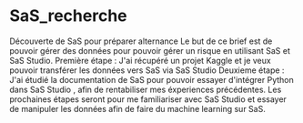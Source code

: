 # SaS_recherche
Découverte de SaS pour préparer alternance
Le but de ce brief est de pouvoir gérer des données pour pouvoir gérer un risque en utilisant SaS et SaS Studio.
Première étape :
J'ai récupéré un projet Kaggle et je veux pouvoir transférer les données vers SaS via SaS Studio
Deuxieme étape :
J'ai étudié la documentation de SaS pour pouvoir essayer d'intégrer Python dans SaS Studio , afin 
de rentabiliser mes éxperiences précédentes.
Les prochaines étapes seront pour me familiariser avec SaS Studio et essayer de manipuler les données afin de faire du machine learning sur SaS.
